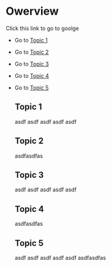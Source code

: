 # Owerview
Click this link to go to goolge

- Go to [ Topic 1 ](#topic-1)
- Go to [ Topic 2 ](#topic-2)
-  Go to [ Topic 3 ](#topic-3)
-  Go to [ Topic 4 ](#topic-4)
- Go to [ Topic 5 ](#topic-5)

  ## Topic 1
  asdf asdf asdf asdf asdf
  ## Topic 2
  asdfasdfas
  ## Topic 3
  asdf asdf asdf asdf asdf
  ## Topic 4
  asdfasdfas
  ## Topic 5
  asdf asdf asdf asdf asdf
  asdfasdfas
